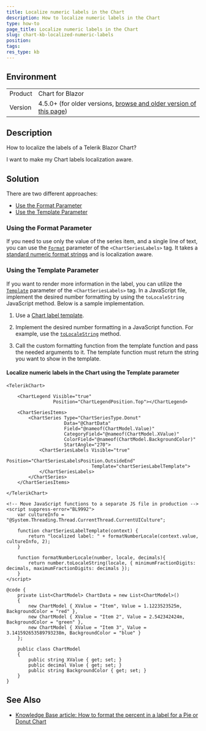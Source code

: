 ```yaml
---
title: Localize numeric labels in the Chart
description: How to localize numeric labels in the Chart
type: how-to
page_title: Localize numeric labels in the Chart
slug: chart-kb-localized-numeric-labels
position:
tags:
res_type: kb
---
```


## Environment

<table>
    <tbody>
        <tr>
            <td>Product</td>
            <td>Chart for Blazor</td>
        </tr>
        <tr>
            <td>Version</td>
            <td>4.5.0+ (for older versions, <a href="https://github.com/telerik/blazor-docs/blob/4.4.0/knowledge-base/chart-localized-labels.md">browse and older version of this page</a>)</td>
        </tr>
    </tbody>
</table>

## Description

How to localize the labels of a Telerik Blazor Chart?

I want to make my Chart labels localization aware.

## Solution

There are two different approaches:

* [Use the Format Parameter](#using-the-format-parameter)
* [Use the Template Parameter](#using-the-template-parameter)

### Using the Format Parameter

If you need to use only the value of the series item, and a single line of text, you can use the [`Format`](slug://components/chart/label-template-format#format-strings) parameter of the `<ChartSeriesLabels>` tag. It takes a [standard numeric format strings](https://docs.microsoft.com/en-us/dotnet/standard/base-types/standard-numeric-format-strings) and is localization aware.

### Using the Template Parameter

If you want to render more information in the label, you can utilize the [`Template`](slug://components/chart/label-template-format#templates) parameter of the `<ChartSeriesLabels>` tag. In a JavaScript file, implement the desired number formatting by using the `toLocaleString` JavaScript method. Below is a sample implementation.


1. Use a [Chart label template](slug://components/chart/label-template-format#templates).

1. Implement the desired number formatting in a JavaScript function. For example, use the [`toLocaleString`](https://developer.mozilla.org/en-US/docs/Web/JavaScript/Reference/Global_Objects/Number/toLocaleString) method.

1. Call the custom formatting function from the template function and pass the needed arguments to it. The template function must return the string you want to show in the template.

#### Localize numeric labels in the Chart using the Template parameter

````RAZOR
<TelerikChart>

    <ChartLegend Visible="true"
                 Position="ChartLegendPosition.Top"></ChartLegend>

    <ChartSeriesItems>
        <ChartSeries Type="ChartSeriesType.Donut"
                     Data="@ChartData"
                     Field="@nameof(ChartModel.Value)"
                     CategoryField="@nameof(ChartModel.XValue)"
                     ColorField="@nameof(ChartModel.BackgroundColor)"
                     StartAngle="270">
            <ChartSeriesLabels Visible="true"
                               Position="ChartSeriesLabelsPosition.OutsideEnd"
                               Template="chartSeriesLabelTemplate">
            </ChartSeriesLabels>
        </ChartSeries>
    </ChartSeriesItems>

</TelerikChart>

<!-- Move JavaScript functions to a separate JS file in production -->
<script suppress-error="BL9992">
    var cultureInfo = "@System.Threading.Thread.CurrentThread.CurrentUICulture";

    function chartSeriesLabelTemplate(context) {
        return "localized label: " + formatNumberLocale(context.value, cultureInfo, 2);
    }

    function formatNumberLocale(number, locale, decimals){
        return number.toLocaleString(locale, { minimumFractionDigits: decimals, maximumFractionDigits: decimals });
    }
</script>

@code {
    private List<ChartModel> ChartData = new List<ChartModel>()
    {
        new ChartModel { XValue = "Item", Value = 1.1223523525m, BackgroundColor = "red" },
        new ChartModel { XValue = "Item 2", Value = 2.542342424m, BackgroundColor = "green" },
        new ChartModel { XValue = "Item 3", Value = 3.141592653589793238m, BackgroundColor = "blue" }
    };

    public class ChartModel
    {
        public string XValue { get; set; }
        public decimal Value { get; set; }
        public string BackgroundColor { get; set; }
    }
}
````

## See Also

* [Knowledge Base article: How to format the percent in a label for a Pie or Donut Chart](slug://chart-format-percent)
